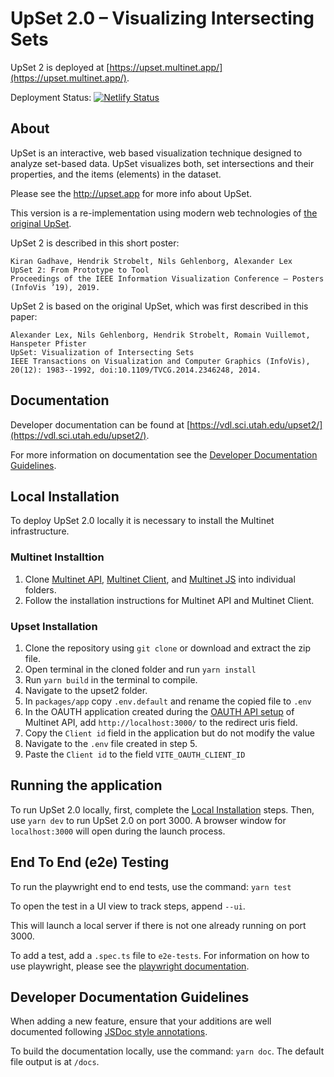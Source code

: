 # UpSet 2.0 – Visualizing Intersecting Sets

UpSet 2 is deployed at [https://upset.multinet.app/](https://upset.multinet.app/).  

Deployment Status: [![Netlify Status](https://api.netlify.com/api/v1/badges/edb8054f-7bfd-4b6a-8325-b26c279e2991/deploy-status)](https://app.netlify.com/sites/upset2/deploys)

## About

UpSet is an interactive, web based visualization technique designed to analyze set-based data. UpSet visualizes both, set intersections and their properties, and the items (elements) in the dataset.

Please see the <http://upset.app> for more info about UpSet.

This version is a re-implementation using modern web technologies of [the original UpSet](https://vdl.sci.utah.edu/publications/2014_infovis_upset/).

UpSet 2 is described in this short poster:

```text
Kiran Gadhave, Hendrik Strobelt, Nils Gehlenborg, Alexander Lex
UpSet 2: From Prototype to Tool
Proceedings of the IEEE Information Visualization Conference – Posters (InfoVis ’19), 2019.
```

UpSet 2 is based on the original UpSet, which was first described in this paper:

```text
Alexander Lex, Nils Gehlenborg, Hendrik Strobelt, Romain Vuillemot, Hanspeter Pfister
UpSet: Visualization of Intersecting Sets
IEEE Transactions on Visualization and Computer Graphics (InfoVis), 20(12): 1983--1992, doi:10.1109/TVCG.2014.2346248, 2014.
```

## Documentation

Developer documentation can be found at [https://vdl.sci.utah.edu/upset2/](https://vdl.sci.utah.edu/upset2/).

For more information on documentation see the [Developer Documentation Guidelines](#developer-documentation-guidelines).

## Local Installation

To deploy UpSet 2.0 locally it is necessary to install the Multinet infrastructure.

### Multinet Installtion

1. Clone [Multinet API](https://github.com/multinet-app/multinet-api), [Multinet Client](https://github.com/multinet-app/multinet-client), and [Multinet JS](https://github.com/multinet-app/multinetjs) into individual folders.
2. Follow the installation instructions for Multinet API and Multinet Client.

### Upset Installation

1. Clone the repository using `git clone` or download and extract the zip file.
2. Open terminal in the cloned folder and run `yarn install`
3. Run `yarn build` in the terminal to compile.
4. Navigate to the upset2 folder.
5. In `packages/app` copy `.env.default` and rename the copied file to `.env`
6. In the OAUTH application created during the [OAUTH API setup](https://github.com/multinet-app/multinet-api#api) of Multinet API, add `http://localhost:3000/` to the redirect uris field.
7. Copy the `Client id` field in the application but do not modify the value
8. Navigate to the `.env` file created in step 5.
9. Paste the `Client id` to the field `VITE_OAUTH_CLIENT_ID`

## Running the application

To run UpSet 2.0 locally, first, complete the [Local Installation](#local-installation) steps. Then, use `yarn dev` to run UpSet 2.0 on port 3000.
A browser window for `localhost:3000` will open during the launch process.

## End To End (e2e) Testing

To run the playwright end to end tests, use the command:
`yarn test`

To open the test in a UI view to track steps, append `--ui`.

This will launch a local server if there is not one already running on port 3000.

To add a test, add a `.spec.ts` file to `e2e-tests`. For information on how to use playwright, please see the [playwright documentation](https://playwright.dev/docs/writing-tests).

## Developer Documentation Guidelines

When adding a new feature, ensure that your additions are well documented following [JSDoc style annotations](https://www.typescriptlang.org/docs/handbook/jsdoc-supported-types.html).

To build the documentation locally, use the command: `yarn doc`. The default file output is at `/docs`.
